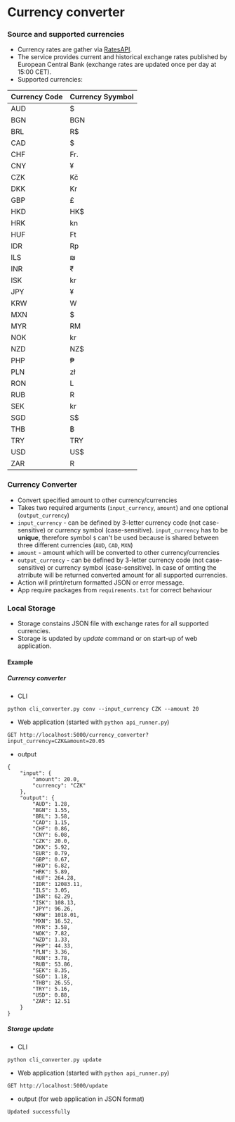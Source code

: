 # Currency converter

### Source and supported currencies

 - Currency rates are gather via [RatesAPI](https://ratesapi.io/).
 - The service provides current and historical exchange rates published by European Central Bank (exchange rates are updated once per day at 15:00 CET).
 - Supported currencies:
 
Currency Code|Currency Syymbol 
---|---
AUD|$
BGN|BGN
BRL|R$
CAD|$
CHF|Fr.
CNY|¥
CZK|Kč
DKK|Kr
GBP|£
HKD|HK$
HRK|kn
HUF|Ft
IDR|Rp
ILS|₪
INR|₹
ISK|kr
JPY|¥
KRW|W
MXN|$
MYR|RM
NOK|kr
NZD|NZ$
PHP|₱
PLN|zł
RON|L
RUB|R
SEK|kr
SGD|S$
THB|฿
TRY|TRY
USD|US$
ZAR|R

### Currency Converter
- Convert specified amount to other currency/currencies
- Takes two required arguments (`input_currency`, `amount`) and one optional (`output_currency`)
- `input_currency` - can be defined by 3-letter currency code (not case-sensitive) or currency symbol (case-sensitive). `input_currency` has to be **unique**, therefore symbol `$` can't be used because is shared between three different currencies (`AUD`, `CAD`, `MXN`)
- `amount` - amount which will be converted to other currency/currencies
- `output_currency` - can be defined by 3-letter currency code (not case-sensitive) or currency symbol (case-sensitive). In case of omting the atrribute will be returned converted amount for all supported currencies.
- Action will print/return formatted JSON or error message.
- App require packages from `requirements.txt` for correct behaviour

### Local Storage
 - Storage constains JSON file with exchange rates for all supported currencies.
 - Storage is updated by *update* command or on start-up of web application.

#### Example

##### Currency converter

- CLI
```
python cli_converter.py conv --input_currency CZK --amount 20
```
- Web application (started with `python api_runner.py`)
```shell script
GET http://localhost:5000/currency_converter?input_currency=CZK&amount=20.05
```

- output
```
{
    "input": {
        "amount": 20.0,
        "currency": "CZK"
    },
    "output": {
        "AUD": 1.28,
        "BGN": 1.55,
        "BRL": 3.58,
        "CAD": 1.15,
        "CHF": 0.86,
        "CNY": 6.08,
        "CZK": 20.0,
        "DKK": 5.92,
        "EUR": 0.79,
        "GBP": 0.67,
        "HKD": 6.82,
        "HRK": 5.89,
        "HUF": 264.28,
        "IDR": 12083.11,
        "ILS": 3.05,
        "INR": 62.29,
        "ISK": 108.13,
        "JPY": 96.26,
        "KRW": 1018.01,
        "MXN": 16.52,
        "MYR": 3.58,
        "NOK": 7.82,
        "NZD": 1.33,
        "PHP": 44.33,
        "PLN": 3.36,
        "RON": 3.78,
        "RUB": 53.86,
        "SEK": 8.35,
        "SGD": 1.18,
        "THB": 26.55,
        "TRY": 5.16,
        "USD": 0.88,
        "ZAR": 12.51
    }
}
```

##### Storage update
- CLI
```
python cli_converter.py update
```
- Web application (started with `python api_runner.py`)
```shell script
GET http://localhost:5000/update
```

- output (for web application in JSON format)
```
Updated successfully
```